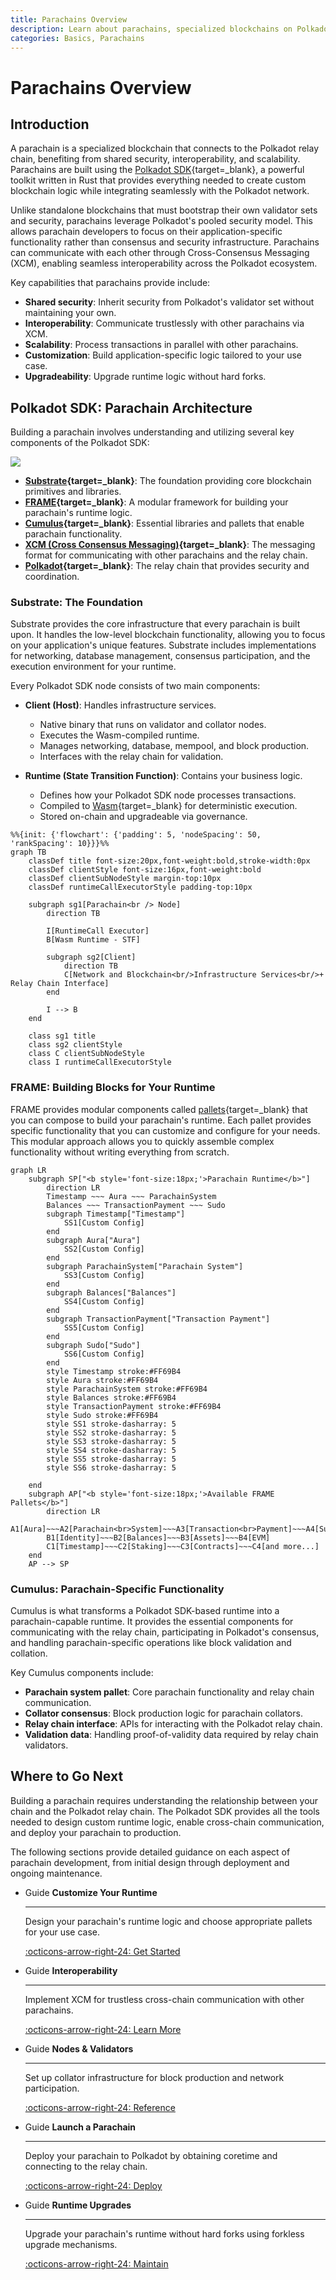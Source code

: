 ```yaml
---
title: Parachains Overview
description: Learn about parachains, specialized blockchains on Polkadot that gain shared security and interoperability. Discover how they work and the tools to build them.
categories: Basics, Parachains
---
```


# Parachains Overview

## Introduction

A parachain is a specialized blockchain that connects to the Polkadot relay chain, benefiting from shared security, interoperability, and scalability. Parachains are built using the [Polkadot SDK](https://github.com/paritytech/polkadot-sdk){target=\_blank}, a powerful toolkit written in Rust that provides everything needed to create custom blockchain logic while integrating seamlessly with the Polkadot network.

Unlike standalone blockchains that must bootstrap their own validator sets and security, parachains leverage Polkadot's pooled security model. This allows parachain developers to focus on their application-specific functionality rather than consensus and security infrastructure. Parachains can communicate with each other through Cross-Consensus Messaging (XCM), enabling seamless interoperability across the Polkadot ecosystem.

Key capabilities that parachains provide include:

- **Shared security**: Inherit security from Polkadot's validator set without maintaining your own.
- **Interoperability**: Communicate trustlessly with other parachains via XCM.
- **Scalability**: Process transactions in parallel with other parachains.
- **Customization**: Build application-specific logic tailored to your use case.
- **Upgradeability**: Upgrade runtime logic without hard forks.

## Polkadot SDK: Parachain Architecture

Building a parachain involves understanding and utilizing several key components of the Polkadot SDK:

![](/images/parachains/overview/overview-01.webp)

- **[Substrate](https://paritytech.github.io/polkadot-sdk/master/polkadot_sdk_docs/polkadot_sdk/substrate/index.html){target=\_blank}**: The foundation providing core blockchain primitives and libraries.
- **[FRAME](https://paritytech.github.io/polkadot-sdk/master/polkadot_sdk_docs/polkadot_sdk/frame_runtime/index.html){target=\_blank}**: A modular framework for building your parachain's runtime logic.
- **[Cumulus](https://paritytech.github.io/polkadot-sdk/master/polkadot_sdk_docs/polkadot_sdk/cumulus/index.html){target=\_blank}**: Essential libraries and pallets that enable parachain functionality.
- **[XCM (Cross Consensus Messaging)](https://paritytech.github.io/polkadot-sdk/master/polkadot_sdk_docs/polkadot_sdk/xcm/index.html){target=\_blank}**: The messaging format for communicating with other parachains and the relay chain.
- **[Polkadot](https://paritytech.github.io/polkadot-sdk/master/polkadot_sdk_docs/polkadot_sdk/polkadot/index.html){target=\_blank}**: The relay chain that provides security and coordination.

### Substrate: The Foundation

Substrate provides the core infrastructure that every parachain is built upon. It handles the low-level blockchain functionality, allowing you to focus on your application's unique features. Substrate includes implementations for networking, database management, consensus participation, and the execution environment for your runtime.

Every Polkadot SDK node consists of two main components:

- **Client (Host)**: Handles infrastructure services.

    - Native binary that runs on validator and collator nodes.
    - Executes the Wasm-compiled runtime.
    - Manages networking, database, mempool, and block production.
    - Interfaces with the relay chain for validation.

- **Runtime (State Transition Function)**: Contains your business logic.

    - Defines how your Polkadot SDK node processes transactions.
    - Compiled to [Wasm](https://webassembly.org/){target=\_blank} for deterministic execution.
    - Stored on-chain and upgradeable via governance.

```mermaid
%%{init: {'flowchart': {'padding': 5, 'nodeSpacing': 50, 'rankSpacing': 10}}}%%
graph TB
    classDef title font-size:20px,font-weight:bold,stroke-width:0px
    classDef clientStyle font-size:16px,font-weight:bold
    classDef clientSubNodeStyle margin-top:10px
    classDef runtimeCallExecutorStyle padding-top:10px

    subgraph sg1[Parachain<br /> Node]
        direction TB

        I[RuntimeCall Executor]
        B[Wasm Runtime - STF]

        subgraph sg2[Client]
            direction TB
            C[Network and Blockchain<br/>Infrastructure Services<br/>+ Relay Chain Interface]
        end

        I --> B
    end

    class sg1 title
    class sg2 clientStyle
    class C clientSubNodeStyle
    class I runtimeCallExecutorStyle

```

### FRAME: Building Blocks for Your Runtime

FRAME provides modular components called [pallets](/reference/glossary#pallet){target=\_blank} that you can compose to build your parachain's runtime. Each pallet provides specific functionality that you can customize and configure for your needs. This modular approach allows you to quickly assemble complex functionality without writing everything from scratch.

```mermaid
graph LR
    subgraph SP["<b style='font-size:18px;'>Parachain Runtime</b>"]
        direction LR
        Timestamp ~~~ Aura ~~~ ParachainSystem
        Balances ~~~ TransactionPayment ~~~ Sudo
        subgraph Timestamp["Timestamp"]
            SS1[Custom Config]
        end
        subgraph Aura["Aura"]
            SS2[Custom Config]
        end
        subgraph ParachainSystem["Parachain System"]
            SS3[Custom Config]
        end
        subgraph Balances["Balances"]
            SS4[Custom Config]
        end
        subgraph TransactionPayment["Transaction Payment"]
            SS5[Custom Config]
        end
        subgraph Sudo["Sudo"]
            SS6[Custom Config]
        end
        style Timestamp stroke:#FF69B4
        style Aura stroke:#FF69B4
        style ParachainSystem stroke:#FF69B4
        style Balances stroke:#FF69B4
        style TransactionPayment stroke:#FF69B4
        style Sudo stroke:#FF69B4
        style SS1 stroke-dasharray: 5
        style SS2 stroke-dasharray: 5
        style SS3 stroke-dasharray: 5
        style SS4 stroke-dasharray: 5
        style SS5 stroke-dasharray: 5
        style SS6 stroke-dasharray: 5

    end
    subgraph AP["<b style='font-size:18px;'>Available FRAME Pallets</b>"]
        direction LR
        A1[Aura]~~~A2[Parachain<br>System]~~~A3[Transaction<br>Payment]~~~A4[Sudo]
        B1[Identity]~~~B2[Balances]~~~B3[Assets]~~~B4[EVM]
        C1[Timestamp]~~~C2[Staking]~~~C3[Contracts]~~~C4[and more...]
    end
    AP --> SP
```

### Cumulus: Parachain-Specific Functionality

Cumulus is what transforms a Polkadot SDK-based runtime into a parachain-capable runtime. It provides the essential components for communicating with the relay chain, participating in Polkadot's consensus, and handling parachain-specific operations like block validation and collation.

Key Cumulus components include:

- **Parachain system pallet**: Core parachain functionality and relay chain communication.
- **Collator consensus**: Block production logic for parachain collators.
- **Relay chain interface**: APIs for interacting with the Polkadot relay chain.
- **Validation data**: Handling proof-of-validity data required by relay chain validators.

## Where to Go Next

Building a parachain requires understanding the relationship between your chain and the Polkadot relay chain. The Polkadot SDK provides all the tools needed to design custom runtime logic, enable cross-chain communication, and deploy your parachain to production.

The following sections provide detailed guidance on each aspect of parachain development, from initial design through deployment and ongoing maintenance.

<div class="grid cards" markdown>

-   <span class="badge guide">Guide</span> __Customize Your Runtime__

    ---

    Design your parachain's runtime logic and choose appropriate pallets for your use case.

    [:octicons-arrow-right-24: Get Started](/parachains/customize-runtime/)

-   <span class="badge guide">Guide</span> __Interoperability__

    ---

    Implement XCM for trustless cross-chain communication with other parachains.

    [:octicons-arrow-right-24: Learn More](/parachains/interoperability/)

-   <span class="badge guide">Guide</span> __Nodes & Validators__

    ---

    Set up collator infrastructure for block production and network participation.

    [:octicons-arrow-right-24: Reference](/nodes-and-validators/)

-   <span class="badge guide">Guide</span> __Launch a Parachain__

    ---

    Deploy your parachain to Polkadot by obtaining coretime and connecting to the relay chain.

    [:octicons-arrow-right-24: Deploy](/parachains/launch-a-parachain/)

-   <span class="badge guide">Guide</span> __Runtime Upgrades__

    ---

    Upgrade your parachain's runtime without hard forks using forkless upgrade mechanisms.

    [:octicons-arrow-right-24: Maintain](/parachains/runtime-maintenance/runtime-upgrades/)

</div>